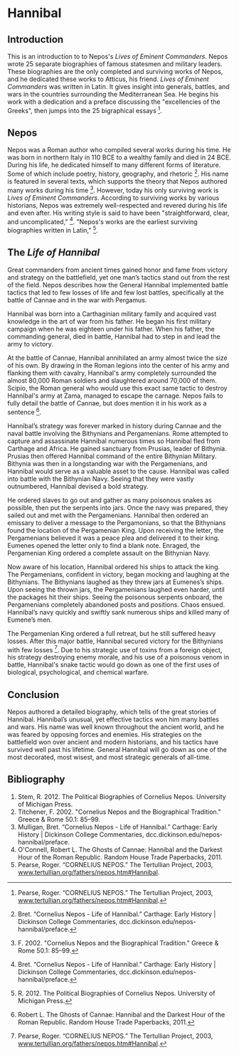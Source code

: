 # Hannibal

## Introduction

This is an introduction to to Nepos's _Lives of Eminent Commanders_. Nepos wrote 25 separate biographies of famous statesmen and military leaders. These biographies are the only completed and surviving works of Nepos, and he dedicated these works to Atticus, his friend. _Lives of Eminent Commanders_ was written in Latin. It gives insight into generals, battles, and wars in the countries surrounding the Mediterranean Sea. He begins his work with a dedication and a preface discussing the "excellencies of the Greeks", then jumps into the 25 bigraphical essays [^Pearse].

[^Pearse]: Pearse, Roger. “CORNELIUS NEPOS.” The Tertullian Project, 2003, www.tertullian.org/fathers/nepos.htm#Hannibal.

[^Mulligan]: Bret. “Cornelius Nepos - Life of Hannibal.” Carthage: Early History | Dickinson College Commentaries, dcc.dickinson.edu/nepos-hannibal/preface.


## Nepos

Nepos was a Roman author who compiled several works during his time. He was born in northern Italy in 110 BCE to a wealthy family and died in 24 BCE.  During his life, he dedicated himself to many different forms of literature. Some of which include poetry, history, geography, and rhetoric [^Mulligan].  His name is featured in several texts, which supports the theory that Nepos authored many works during his time [^Titchener].  However, today his only surviving work is _Lives of Eminent Commanders_. According to surviving works by various historians, Nepos was extremely well-respected and revered during his life and even after. His writing style is said to have been "straightforward, clear, and uncomplicated," [^Mulligan].  "Nepos's works are the earliest surviving biographies written in Latin," [^Stem].

[^Mulligan]: Bret. “Cornelius Nepos - Life of Hannibal.” Carthage: Early History | Dickinson College Commentaries, dcc.dickinson.edu/nepos-hannibal/preface.

[^Stem]: R. 2012. The Political Biographies of Cornelius Nepos. University of Michigan Press.

[^Titchener]: F. 2002. "Cornelius Nepos and the Biographical Tradition." Greece & Rome 50.1: 85–99.

## The _Life of Hannibal_

Great commanders from ancient times gained honor and fame from victory and strategy on the battlefield, yet one man’s tactics stand out from the rest of the field.  Nepos describes how the General Hannibal implemented battle tactics that led to few losses of life and few lost battles, specifically at the battle of Cannae and in the war with Pergamus.  

Hannibal was born into a Carthaginian military family and acquired vast knowledge in the art of war from his father.  He began his first military campaign when he was eighteen under his father.  When his father, the commanding general, died in battle, Hannibal had to step in and lead the army to victory.

At the battle of Cannae, Hannibal annihilated an army almost twice the size of his own.  By drawing in the Roman legions into the center of his army and flanking them with cavalry, Hannibal's army completely surrounded the almost 80,000 Roman soldiers and slaughtered around 70,000 of them.  Scipio, the Roman general who would use this exact same tactic to destroy Hannibal's army at Zama, managed to escape the carnage. Nepos fails to fully detail the battle of Cannae, but does mention it in his work as a sentence [^O'Connell].

Hannibal’s strategy was forever marked in history during Cannae and the naval battle involving the Bithynians and Pergamenians.  Rome attempted to capture and assassinate Hannibal numerous times so Hannibal fled from Carthage and Africa.  He gained sanctuary from Prusias, leader of Bithynia.  Prusias then offered Hannibal command of the entire Bithynian Military.  Bithynia was then in a longstanding war with the Pergamenians, and Hannibal would serve as a valuable asset to the cause.  Hannibal was called into battle with the Bithynian Navy.  Seeing that they were vastly outnumbered, Hannibal devised a bold strategy.  

He ordered slaves to go out and gather as many poisonous snakes as possible, then put the serpents into jars.  Once the navy was prepared, they sailed out and met with the Pergamenians. Hannibal then ordered an emissary to deliver a message to the Pergamonians, so that the Bithynians found the location of the Pergamenian King.  Upon receiving the letter, the Pergamenians believed it was a peace plea and delivered it to their king.  Eumenes opened the letter only to find a blank note.  Enraged, the Pergamenian King ordered a complete assault on the Bithynian Navy.  

Now aware of his location, Hannibal ordered his ships to attack the king.  The Pergamenians, confident in victory, began mocking and laughing at the Bithynians.  The Bithynians laughed as they threw jars at Eumenes’s ships.  Upon seeing the thrown jars, the Pergamenians laughed even harder, until the packages hit their ships.  Seeing the poisonous serpents onboard, the Pergamenians completely abandoned posts and positions.  Chaos ensued.  Hannibal’s navy quickly and swiftly sank numerous ships and killed many of Eumene’s men.  

The Pergamenian King ordered a full retreat, but he still suffered heavy losses.  After this major battle, Hannibal secured victory for the Bithynians with few losses [^Pearse]. Due to his strategic use of toxins from a foreign object, his strategy destroying enemy morale, and his use of a poisonous venom in battle, Hannibal's snake tactic would go down as one of the first uses of biological, psychological, and chemical warfare.

[^Mulligan]: Bret. “Cornelius Nepos - Life of Hannibal.” Carthage: Early History | Dickinson College

[^O'Connell]: Robert L. The Ghosts of Cannae: Hannibal and the Darkest Hour of the Roman Republic. Random House Trade Paperbacks, 2011.

[^Pearse]: Roger. “CORNELIUS NEPOS.” The Tertullian Project, 2003, www.tertullian.org/fathers/nepos.htm#Hannibal.

## Conclusion

Nepos authored a detailed biography, which tells of the great stories of Hannibal. Hannibal’s unusual, yet effective tactics won him many battles and wars.  His name was well known throughout the ancient world, and he was feared by opposing forces and enemies. His strategies on the battlefield won over ancient and modern historians, and his tactics have survived well past his lifetime.  General Hannibal will go down as one of the most decorated, most wisest, and most strategic generals of all-time.




## Bibliography
1. Stem, R. 2012. The Political Biographies of Cornelius Nepos. University of Michigan Press.
1. Titchener, F. 2002. "Cornelius Nepos and the Biographical Tradition." Greece & Rome 50.1: 85–99.
1. Mulligan, Bret. “Cornelius Nepos - Life of Hannibal.” Carthage: Early History | Dickinson College Commentaries, dcc.dickinson.edu/nepos-hannibal/preface.
1. O'Connell, Robert L. The Ghosts of Cannae: Hannibal and the Darkest Hour of the Roman Republic. Random House Trade Paperbacks, 2011.
1. Pearse, Roger. “CORNELIUS NEPOS.” The Tertullian Project, 2003, www.tertullian.org/fathers/nepos.htm#Hannibal.
